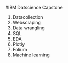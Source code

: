 #IBM Datscience Capstone

1. Datacollection
2. Webscraping
3. Data wrangling
4. SQL
5. EDA
6. Plotly
7. Folium
8. Machine learning
